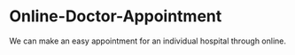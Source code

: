 # Online-Doctor-Appointment
We can make an easy appointment for an individual hospital through online.
